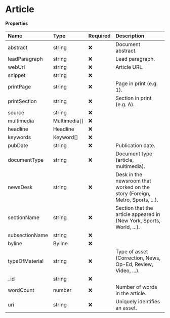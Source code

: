 # Article

**Properties**

| Name           | Type         | Required | Description                                                                  |
| :------------- | :----------- | :------- | :--------------------------------------------------------------------------- |
| abstract       | string       | ❌       | Document abstract.                                                           |
| leadParagraph  | string       | ❌       | Lead paragraph.                                                              |
| webUrl         | string       | ❌       | Article URL.                                                                 |
| snippet        | string       | ❌       |                                                                              |
| printPage      | string       | ❌       | Page in print (e.g. 1).                                                      |
| printSection   | string       | ❌       | Section in print (e.g. A).                                                   |
| source         | string       | ❌       |                                                                              |
| multimedia     | Multimedia[] | ❌       |                                                                              |
| headline       | Headline     | ❌       |                                                                              |
| keywords       | Keyword[]    | ❌       |                                                                              |
| pubDate        | string       | ❌       | Publication date.                                                            |
| documentType   | string       | ❌       | Document type (article, multimedia).                                         |
| newsDesk       | string       | ❌       | Desk in the newsroom that worked on the story (Foreign, Metro, Sports, ...). |
| sectionName    | string       | ❌       | Section that the article appeared in (New York, Sports, World, ...).         |
| subsectionName | string       | ❌       |                                                                              |
| byline         | Byline       | ❌       |                                                                              |
| typeOfMaterial | string       | ❌       | Type of asset (Correction, News, Op-Ed, Review, Video, ...).                 |
| \_id           | string       | ❌       |                                                                              |
| wordCount      | number       | ❌       | Number of words in the article.                                              |
| uri            | string       | ❌       | Uniquely identifies an asset.                                                |

<!-- This file was generated by liblab | https://liblab.com/ -->
